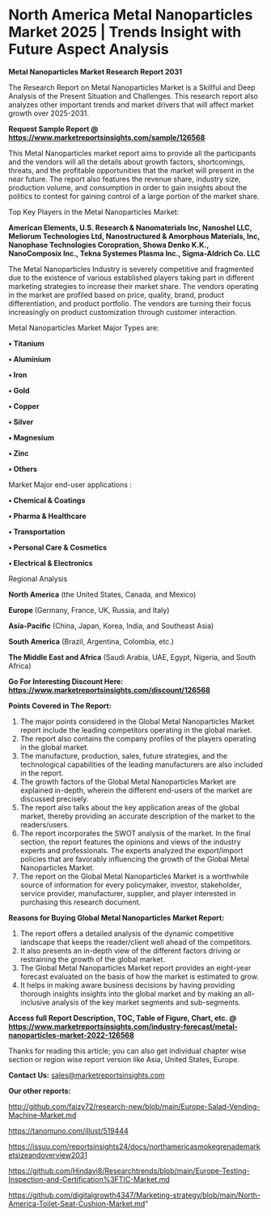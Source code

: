 # North America Metal Nanoparticles Market 2025 | Trends Insight with Future Aspect Analysis

<strong>Metal Nanoparticles Market Research Report 2031</strong>

The Research Report on Metal Nanoparticles Market is a Skillful and Deep Analysis of the Present Situation and Challenges. This research report also analyzes other important trends and market drivers that will affect market growth over 2025-2031.

<strong>Request Sample Report @ <a href=https://www.marketreportsinsights.com/sample/126568>https://www.marketreportsinsights.com/sample/126568</a></strong>

This Metal Nanoparticles market report aims to provide all the participants and the vendors will all the details about growth factors, shortcomings, threats, and the profitable opportunities that the market will present in the near future. The report also features the revenue share, industry size, production volume, and consumption in order to gain insights about the politics to contest for gaining control of a large portion of the market share.

Top Key Players in the Metal Nanoparticles Market:

<strong>American Elements, U.S. Research & Nanomaterials Inc, Nanoshel LLC, Meliorum Technologies Ltd, Nanostructured & Amorphous Materials, Inc, Nanophase Technologies Coropration, Showa Denko K.K., NanoComposix Inc., Tekna Systemes Plasma Inc., Sigma-Aldrich Co. LLC</strong>

The Metal Nanoparticles Industry is severely competitive and fragmented due to the existence of various established players taking part in different marketing strategies to increase their market share. The vendors operating in the market are profiled based on price, quality, brand, product differentiation, and product portfolio. The vendors are turning their focus increasingly on product customization through customer interaction.

Metal Nanoparticles Market Major Types are:

<strong>• Titanium

• Aluminium

• Iron

• Gold

• Copper

• Silver

• Magnesium

• Zinc

• Others</strong>

Market Major end-user applications :

<strong>• Chemical & Coatings

• Pharma & Healthcare

• Transportation

• Personal Care & Cosmetics

• Electrical & Electronics</strong>

Regional Analysis

</u><strong><b>North America</b></strong> (the United States, Canada, and Mexico)

<strong><b>Europe </b></strong>(Germany, France, UK, Russia, and Italy)

<strong><b>Asia-Pacific</b></strong> (China, Japan, Korea, India, and Southeast Asia)

<strong><b>South America</b></strong> (Brazil, Argentina, Colombia, etc.)

<strong><b>The Middle East and Africa</b></strong> (Saudi Arabia, UAE, Egypt, Nigeria, and South Africa)

<strong>Go For Interesting Discount Here: <a href=https://www.marketreportsinsights.com/discount/126568>https://www.marketreportsinsights.com/discount/126568</a></strong>

<strong>Points Covered in The Report:</strong>
<ol>
  <li>The major points considered in the Global Metal Nanoparticles Market report include the leading competitors operating in the global market.</li>
  <li>The report also contains the company profiles of the players operating in the global market.</li>
  <li>The manufacture, production, sales, future strategies, and the technological capabilities of the leading manufacturers are also included in the report.</li>
  <li>The growth factors of the Global Metal Nanoparticles Market are explained in-depth, wherein the different end-users of the market are discussed precisely.</li>
  <li>The report also talks about the key application areas of the global market, thereby providing an accurate description of the market to the readers/users.</li>
  <li>The report incorporates the SWOT analysis of the market. In the final section, the report features the opinions and views of the industry experts and professionals. The experts analyzed the export/import policies that are favorably influencing the growth of the Global Metal Nanoparticles Market.</li>
  <li>The report on the Global Metal Nanoparticles Market is a worthwhile source of information for every policymaker, investor, stakeholder, service provider, manufacturer, supplier, and player interested in purchasing this research document.</li>
</ol>
<strong>Reasons for Buying Global Metal Nanoparticles Market Report:</strong>

<ol>
  <li>The report offers a detailed analysis of the dynamic competitive landscape that keeps the reader/client well ahead of the competitors.</li>
  <li>It also presents an in-depth view of the different factors driving or restraining the growth of the global market.</li>
  <li>The Global Metal Nanoparticles Market report provides an eight-year forecast evaluated on the basis of how the market is estimated to grow.</li>
  <li>It helps in making aware business decisions by having providing thorough insights insights into the global market and by making an all-inclusive analysis of the key market segments and sub-segments.</li>
</ol>
<strong>Access full Report Description, TOC, Table of Figure, Chart, etc. @ <a href=https://www.marketreportsinsights.com/industry-forecast/metal-nanoparticles-market-2022-126568>https://www.marketreportsinsights.com/industry-forecast/metal-nanoparticles-market-2022-126568</a></strong>


Thanks for reading this article; you can also get individual chapter wise section or region wise report version like Asia, United States, Europe.

<strong>Contact Us:</strong>
sales@marketreportsinsights.com

<strong>Our other reports:</strong>

<a href=http://github.com/faizy72/research-new/blob/main/Europe-Salad-Vending-Machine-Market.md>http://github.com/faizy72/research-new/blob/main/Europe-Salad-Vending-Machine-Market.md</a>

<a href=https://tanomuno.com/illust/519444>https://tanomuno.com/illust/519444</a>

<a href=https://issuu.com/reportsinsights24/docs/northamericasmokegrenademarketsizeandoverview2031>https://issuu.com/reportsinsights24/docs/northamericasmokegrenademarketsizeandoverview2031</a>

<a href=https://github.com/Hindavi8/Researchtrends/blob/main/Europe-Testing-Inspection-and-Certification%3FTIC-Market.md>https://github.com/Hindavi8/Researchtrends/blob/main/Europe-Testing-Inspection-and-Certification%3FTIC-Market.md</a>

<a href=https://github.com/digitalgrowth4347/Marketing-strategy/blob/main/North-America-Toilet-Seat-Cushion-Market.md>https://github.com/digitalgrowth4347/Marketing-strategy/blob/main/North-America-Toilet-Seat-Cushion-Market.md</a>"
